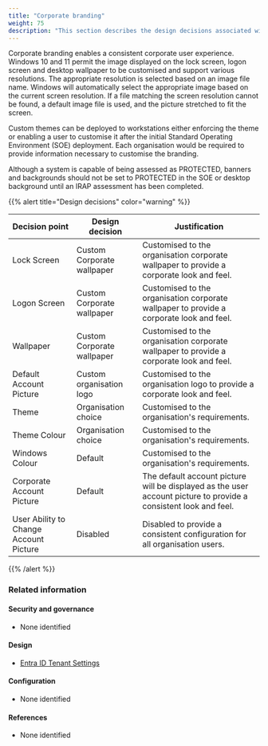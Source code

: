 ```yaml
---
title: "Corporate branding"
weight: 75
description: "This section describes the design decisions associated with corporate branding on Windows 10 and 11 endpoints configured according to guidance in ASD's Blueprint for Secure Cloud."
---
```


Corporate branding enables a consistent corporate user experience. Windows 10 and 11 permit the image displayed on the lock screen, logon screen and desktop wallpaper to be customised and support various resolutions. The appropriate resolution is selected based on an image file name. Windows will automatically select the appropriate image based on the current screen resolution. If a file matching the screen resolution cannot be found, a default image file is used, and the picture stretched to fit the screen.

Custom themes can be deployed to workstations either enforcing the theme or enabling a user to customise it after the initial Standard Operating Environment (SOE) deployment. Each organisation would be required to provide information necessary to customise the branding.

Although a system is capable of being assessed as PROTECTED, banners and backgrounds should not be set to PROTECTED in the SOE or desktop background until an IRAP assessment has been completed.

{{% alert title="Design decisions" color="warning" %}}

| Decision point                         | Design decision            | Justification                                                                                                    |
| -------------------------------------- | -------------------------- | ---------------------------------------------------------------------------------------------------------------- |
| Lock Screen                            | Custom Corporate wallpaper | Customised to the organisation corporate wallpaper to provide a corporate look and feel.                         |
| Logon Screen                           | Custom Corporate wallpaper | Customised to the organisation corporate wallpaper to provide a corporate look and feel.                         |
| Wallpaper                              | Custom Corporate wallpaper | Customised to the organisation corporate wallpaper to provide a corporate look and feel.                         |
| Default Account Picture                | Custom organisation logo   | Customised to the organisation logo to provide a corporate look and feel.                                        |
| Theme                                  | Organisation choice        | Customised to the organisation's requirements.                                                                   |
| Theme Colour                           | Organisation choice        | Customised to the organisation's requirements.                                                                   |
| Windows Colour                         | Default                    | Customised to the organisation's requirements.                                                                   |
| Corporate Account Picture              | Default                    | The default account picture will be displayed as the user account picture to provide a consistent look and feel. |
| User Ability to Change Account Picture | Disabled                   | Disabled to provide a consistent configuration for all organisation users.                                       |

{{% /alert %}}

### Related information

#### Security and governance

- None identified

#### Design

- [Entra ID Tenant Settings](/design/platform/identity/tenant)

#### Configuration

- None identified

#### References

- None identified
